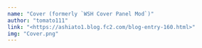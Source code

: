 ```yaml
---
name: "Cover (formerly `WSH Cover Panel Mod`)"
author: "tomato111"
link: "<https://ashiato1.blog.fc2.com/blog-entry-160.html>"
img: "Cover.png"
---
```

